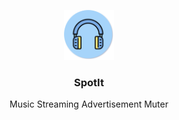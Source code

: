 <p align="center">
 
   <img src="spotit.png" alt="Logo" width="80" height="80">

  <h3 align="center">SpotIt</h3>

  <p align="center">
    Music Streaming Advertisement Muter
  </p>
</p>
